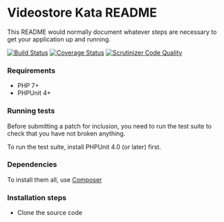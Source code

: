 # Videostore Kata README #

This README would normally document whatever steps are necessary to get your application up and running. 

[![Build Status](https://travis-ci.org/monxu-rp/videostore-kata.svg?branch=master)](https://travis-ci.org/monxu-rp/videostore-kata)
[![Coverage Status](https://coveralls.io/repos/github/monxu-rp/videostore-kata/badge.svg)](https://coveralls.io/github/monxu-rp/videostore-kata)
[![Scrutinizer Code Quality](https://scrutinizer-ci.com/g/monxu-rp/videostore-kata/badges/quality-score.png?b=master)](https://scrutinizer-ci.com/g/monxu-rp/videostore-kata/?branch=master)

### Requirements ###

* PHP 7+
* PHPUnit 4+

### Running tests ###

Before submitting a patch for inclusion, you need to run the test suite to check that you have not broken anything.

To run the test suite, install PHPUnit 4.0 (or later) first.

### Dependencies ###

To install them all, use [Composer](https://getcomposer.org/)

### Installation steps ###

* Clone the source code